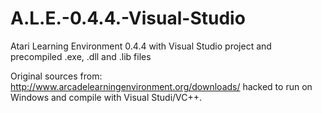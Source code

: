 A.L.E.-0.4.4.-Visual-Studio
===========================

Atari Learning Environment 0.4.4 with Visual Studio project and precompiled .exe, .dll and .lib files

Original sources from: http://www.arcadelearningenvironment.org/downloads/ hacked to run on Windows and compile with Visual Studi/VC++.
